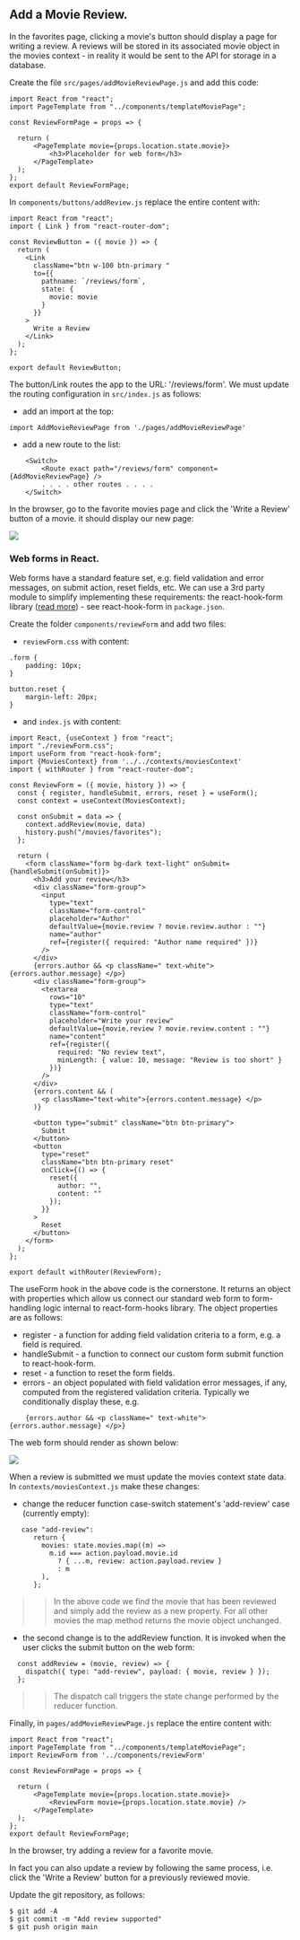 ## Add a Movie Review.

In the favorites page, clicking a movie's button should display a page for writing a review. A reviews will be stored in its associated movie object in the movies context - in reality it would be sent to the API for storage in a database. 

Create the file `src/pages/addMovieReviewPage.js` and add this code:
~~~
import React from "react";
import PageTemplate from "../components/templateMoviePage";

const ReviewFormPage = props => {
 
  return (
      <PageTemplate movie={props.location.state.movie}>
          <h3>Placeholder for web form</h3>
      </PageTemplate>
  );
};
export default ReviewFormPage;
~~~
In `components/buttons/addReview.js` replace the entire content with:
~~~
import React from "react";
import { Link } from "react-router-dom";

const ReviewButton = ({ movie }) => {
  return (
    <Link
      className="btn w-100 btn-primary "
      to={{
        pathname: `/reviews/form`,
        state: {
          movie: movie
        }
      }}
    >
      Write a Review
    </Link>
  );
};

export default ReviewButton;
~~~
The button/Link routes the app to the URL: '/reviews/form'. We must update the routing configuration in `src/index.js` as follows:

+ add an import at the top:
~~~
import AddMovieReviewPage from './pages/addMovieReviewPage'
~~~

+ add a new route to the list:
~~~
    <Switch>
        <Route exact path="/reviews/form" component={AddMovieReviewPage} />
        . . . . other routes . . . . 
    </Switch>
~~~
In the browser, go to the favorite movies page and click the 'Write a Review' button of a movie. it should display our new page:

![][reviewform]

### Web forms in React.

Web forms have a standard feature set, e.g. field validation and error messages, on submit action, reset fields, etc. We can use a 3rd party module to simplify implementing these requirements: the react-hook-form library ([read more][useform]) - see react-hook-form in `package.json`. 

Create the folder `components/reviewForm` and add two files:

+ `reviewForm.css` with content:
~~~
.form {
    padding: 10px;
}

button.reset {
    margin-left: 20px;
}
~~~

+ and `index.js` with content:
~~~
import React, {useContext } from "react";
import "./reviewForm.css";
import useForm from "react-hook-form";
import {MoviesContext} from '../../contexts/moviesContext'
import { withRouter } from "react-router-dom";

const ReviewForm = ({ movie, history }) => {
  const { register, handleSubmit, errors, reset } = useForm();
  const context = useContext(MoviesContext);

  const onSubmit = data => {
    context.addReview(movie, data)
    history.push("/movies/favorites");
  };

  return (
    <form className="form bg-dark text-light" onSubmit={handleSubmit(onSubmit)}>
      <h3>Add your review</h3>
      <div className="form-group">
        <input
          type="text"
          className="form-control"
          placeholder="Author"
          defaultValue={movie.review ? movie.review.author : ""}
          name="author"
          ref={register({ required: "Author name required" })}
        />
      </div>
      {errors.author && <p className=" text-white">{errors.author.message} </p>}
      <div className="form-group">
        <textarea
          rows="10"
          type="text"
          className="form-control"
          placeholder="Write your review"
          defaultValue={movie.review ? movie.review.content : ""}
          name="content"
          ref={register({
            required: "No review text",
            minLength: { value: 10, message: "Review is too short" }
          })}
        />
      </div>
      {errors.content && (
        <p className="text-white">{errors.content.message} </p>
      )}

      <button type="submit" className="btn btn-primary">
        Submit
      </button>
      <button
        type="reset"
        className="btn btn-primary reset"
        onClick={() => {
          reset({
            author: "",
            content: ""
          });
        }}
      >
        Reset
      </button>
    </form>
  );
};

export default withRouter(ReviewForm);
~~~
The useForm hook in the above code is the cornerstone. It returns an object with properties which allow us connect our standard web form to form-handling logic internal to react-form-hooks library. The object properties are as follows:

+ register - a function for adding field validation criteria to a form, e.g. a field is required. 
+ handleSubmit - a function to connect our custom form submit function to react-hook-form.
+ reset - a function to reset the form fields.
+ errors - an object populated with field validation error messages, if any, computed from the registered validation criteria. Typically we conditionally display these, e.g.
~~~
    {errors.author && <p className=" text-white">{errors.author.message} </p>}
~~~
The web form should render as shown below:

![][errorform]

When a review is submitted we must update the movies context state data. In `contexts/moviesContext.js` make these changes:

+ change the reducer function case-switch statement's 'add-review' case (currently empty):
~~~
   case "add-review":
      return {
        movies: state.movies.map((m) =>
          m.id === action.payload.movie.id
            ? { ...m, review: action.payload.review }
            : m
        ),
      };
~~~
>>In the above code we find the movie that has been reviewed and simply add the review as a new property. For all other movies the map method returns the movie object unchanged.

+ the second change is to the addReview function. It is invoked when the user clicks the submit button on the web form:
~~~
  const addReview = (movie, review) => {
    dispatch({ type: "add-review", payload: { movie, review } });
  }; 
~~~
>>The dispatch call triggers the state change performed by the reducer function.

Finally, in `pages/addMovieReviewPage.js` replace the entire content with:
~~~
import React from "react";
import PageTemplate from "../components/templateMoviePage";
import ReviewForm from '../components/reviewForm'
 
const ReviewFormPage = props => {
 
  return (
      <PageTemplate movie={props.location.state.movie}>
          <ReviewForm movie={props.location.state.movie} />
      </PageTemplate>
  );
};
export default ReviewFormPage;
~~~
In the browser, try adding a review for a favorite movie. 

In fact you can also update a review by following the same process, i.e. click the 'Write a Review' button for a previously reviewed movie.

Update the git repository, as follows:
~~~
$ git add -A
$ git commit -m "Add review supported"
$ git push origin main
~~~

[reviewform]: ./img/reviewform.png
[useform]: https://react-hook-form.com/
[errorform]: ./img/errorform.png
